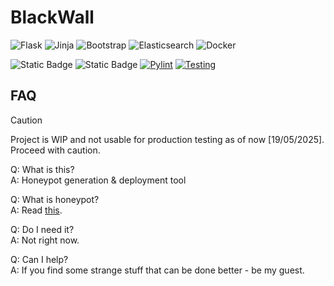 # BlackWall
![Flask](https://img.shields.io/badge/flask-%23000.svg?style=for-the-badge&logo=flask&logoColor=white)
![Jinja](https://img.shields.io/badge/jinja-white.svg?style=for-the-badge&logo=jinja&logoColor=black)
![Bootstrap](https://img.shields.io/badge/Bootstrap-563D7C?style=for-the-badge&logo=bootstrap&logoColor=white)
![Elasticsearch](https://img.shields.io/badge/elasticsearch-%230377CC.svg?style=for-the-badge&logo=elasticsearch&logoColor=white)
![Docker](https://img.shields.io/badge/docker-%230db7ed.svg?style=for-the-badge&logo=docker&logoColor=white)

![Static Badge](https://img.shields.io/badge/python-v3.13-blue)
![Static Badge](https://img.shields.io/badge/paramiko-v3.5.1-blue)
[![Pylint](https://github.com/arcadia16/blackwall/actions/workflows/pylint.yml/badge.svg?branch=agent)](https://github.com/arcadia16/blackwall/actions/workflows/pylint.yml)
[![Testing](https://github.com/arcadia16/blackwall/actions/workflows/python-app.yml/badge.svg)](https://github.com/arcadia16/blackwall/actions/workflows/python-app.yml)
## FAQ
> [!CAUTION]
> Project is WIP and not usable for production testing as of now [19/05/2025]. Proceed with caution.

Q: What is this?
<br>
A: Honeypot generation &amp; deployment tool

Q: What is honeypot?
<br>
A: Read [this](https://en.wikipedia.org/wiki/Honeypot_(computing)).

Q: Do I need it?
<br>
A: Not right now.

Q: Can I help?
<br>
A: If you find some strange stuff that can be done better - be my guest.

